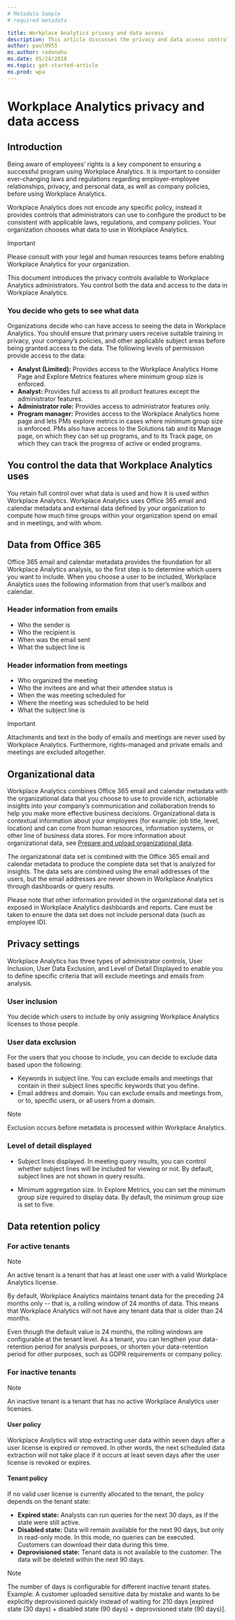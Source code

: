```yaml
---
# Metadata Sample
# required metadata

title: Workplace Analytics privacy and data access
description: This article discusses the privacy and data access controls available in Workplace Analytics  
author: paul9955
ms.author: rodonahu
ms.date: 05/24/2018
ms.topic: get-started-article
ms.prod: wpa
---
```

# Workplace Analytics privacy and data access

## Introduction

Being aware of employees’ rights is a key component to ensuring a successful program using Workplace Analytics. It is important to consider ever-changing laws and regulations regarding employer-employee relationships, privacy, and personal data, as well as company policies, before using Workplace Analytics. 

Workplace Analytics does not encode any specific policy, instead it provides controls that administrators can use to configure the product to be consistent with applicable laws, regulations, and company policies. Your organization chooses what data to use in Workplace Analytics. 

>[!Important]
>Please consult with your legal and human resources teams before enabling Workplace Analytics for your organization.

This document introduces the privacy controls available to Workplace Analytics administrators. You control both the data and access to the data in Workplace Analytics.


### You decide who gets to see what data
Organizations decide who can have access to seeing the data in Workplace Analytics. You should ensure that primary users receive suitable training in privacy, your company’s policies, and other applicable subject areas before being granted access to the data. The following levels of permission provide access to the data:

 * **Analyst (Limited):** Provides access to the Workplace Analytics Home Page and Explore Metrics features where minimum group size is enforced.
 * **Analyst:** Provides full access to all product features except the administrator features.
 * **Administrator role:** Provides access to administrator features only.
 * **Program manager:** Provides access to the Workplace Analytics home page and lets PMs explore metrics in cases where minimum group size is enforced. PMs also have access to the Solutions tab and its Manage page, on which they can set up programs, and to its Track page, on which they can track the progress of active or ended programs.

## You control the data that Workplace Analytics uses
You retain full control over what data is used and how it is used within Workplace Analytics. Workplace Analytics uses Office 365 email and calendar metadata and external data defined by your organization to compute how much time groups within your organization spend on email and in meetings, and with whom.

## Data from Office 365
Office 365 email and calendar metadata provides the foundation for all Workplace Analytics analysis, so the first step is to determine which users you want to include. When you choose a user to be included, Workplace Analytics uses the following information from that user’s mailbox and calendar. 

### Header information from emails
 * Who the sender is
 * Who the recipient is
 * When was the email sent
 * What the subject line is

### Header information from meetings
 * Who organized the meeting
 * Who the invitees are and what their attendee status is
 * When the was meeting scheduled for
 * Where the meeting was scheduled to be held
 * What the subject line is

>[!Important]
>Attachments and text in the body of emails and meetings are never used by Workplace Analytics. Furthermore, rights-managed and private emails and meetings are excluded altogether.

## Organizational data
Workplace Analytics combines Office 365 email and calendar metadata with the organizational data that you choose to use to provide rich, actionable insights into your company’s communication and collaboration trends to help you make more effective business decisions. Organizational data is contextual information about your employees (for example: job title, level, location) and can come from human resources, information systems, or other line of business data stores. For more information about organizational data, see [Prepare and upload organizational data](~/setup/prepare-and-upload-organizational-data.md). <!-- SWITCH THE LAST SENTENCE TO THIS WHEN DANNY'S CONTENT IS READY:  For more information about organizational data, see [Prepare organizational data](~/use/prepare-organizational-data.md). -->

The organizational data set is combined with the Office 365 email and calendar metadata to produce the complete data set that is analyzed for insights. The data sets are combined using the email addresses of the users, but the email addresses are never shown in Workplace Analytics through dashboards or query results. 

Please note that other information provided in the organizational data set is exposed in Workplace Analytics dashboards and reports. Care must be taken to ensure the data set does not include personal data (such as employee ID).

## Privacy settings
Workplace Analytics has three types of administrator controls, User Inclusion, User Data Exclusion, and Level of Detail Displayed to enable you to define specific criteria that will exclude meetings and emails from analysis.

### User inclusion
You decide which users to include by only assigning Workplace Analytics licenses to those people.

### User data exclusion
For the users that you choose to include, you can decide to exclude data based upon the following:

 * Keywords in subject line. You can exclude emails and meetings that contain in their subject lines specific keywords that you define.
 * Email address and domain. You can exclude emails and meetings from, or to, specific users, or all users from a domain.

>[!Note]
>Exclusion occurs before metadata is processed within Workplace Analytics. 

### Level of detail displayed

* Subject lines displayed. In meeting query results, you can control whether subject lines will be included for viewing or not. By default, subject lines are not shown in query results.

* Minimum aggregation size. In Explore Metrics, you can set the minimum group size required to display data. By default, the minimum group size is set to five.


## Data retention policy

### For active tenants 

>[!Note] 
>An active tenant is a tenant that has at least one user with a valid Workplace Analytics license.  

By default, Workplace Analytics maintains tenant data for the preceding 24 months only -- that is, a rolling window of 24 months of data. This means that Workplace Analytics will not have any tenant data that is older than 24 months.

Even though the default value is 24 months, the rolling windows are configurable at the tenant level. As a tenant, you can lengthen your data-retention period for analysis purposes, or shorten your data-retention period for other purposes, such as GDPR requirements or company policy. 

### For inactive tenants 

>[!Note] 
>An inactive tenant is a tenant that has no active Workplace Analytics user licenses. 

#### User policy

Workplace Anslytics will stop extracting user data within seven days after a user license is expired or removed. In other words, the next scheduled data extraction will not take place if it occurs at least seven days after the user license is revoked or expires.

#### Tenant policy

If no valid user license is currently allocated to the tenant, the policy depends on the tenant state:

 * **Expired state:** Analysts can run queries for the next 30 days, as if the state were still active. 
 * **Disabled state:** Data will remain available for the next 90 days, but only in read-only mode. In this mode, no queries can be executed. Customers can download their data during this time. 
 * **Deprovisioned state:** Tenant data is not available to the customer. The data will be deleted within the next 90 days.

>[!Note] 
>The number of days is configurable for different inactive tenant states. Example: A customer uploaded sensitive data by mistake and wants to be explicitly deprovisioned quickly instead of waiting for 210 days [expired state (30 days) + disabled state (90 days) + deprovisioned state (90 days)].
